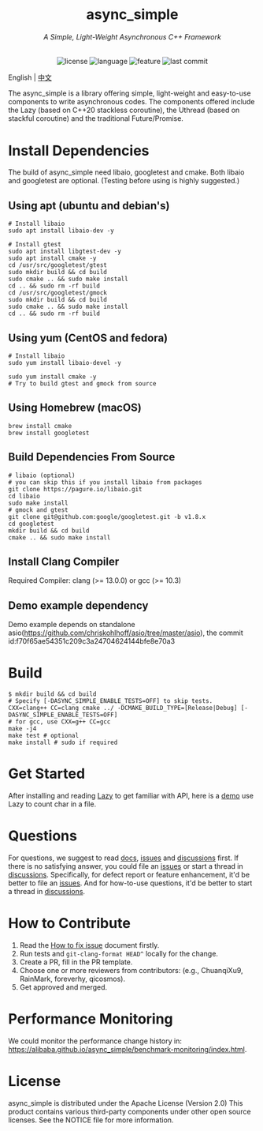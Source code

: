 <p align="center">
<h1 align="center">async_simple</h1>
<h6 align="center">A Simple, Light-Weight Asynchronous C++ Framework</h6>
</p>
<p align="center">
<img alt="license" src="https://img.shields.io/github/license/alibaba/async_simple?style=flat-square">
<img alt="language" src="https://img.shields.io/github/languages/top/alibaba/async_simple?style=flat-square">
<img alt="feature" src="https://img.shields.io/badge/c++20-Coroutines-orange?style=flat-square">
<img alt="last commit" src="https://img.shields.io/github/last-commit/alibaba/async_simple?style=flat-square">
</p>

English | [中文](./README_CN.md)

The async_simple is a library offering simple, light-weight and easy-to-use 
components to write asynchronous codes. The components offered include the Lazy
(based on C++20 stackless coroutine), the Uthread (based on stackful coroutine)
and the traditional Future/Promise.

# Install Dependencies

The build of async_simple need libaio, googletest and cmake.  Both libaio and googletest
are optional. (Testing before using is highly suggested.)

## Using apt (ubuntu and debian's)

```
# Install libaio
sudo apt install libaio-dev -y

# Install gtest
sudo apt install libgtest-dev -y
sudo apt install cmake -y
cd /usr/src/googletest/gtest
sudo mkdir build && cd build
sudo cmake .. && sudo make install
cd .. && sudo rm -rf build
cd /usr/src/googletest/gmock
sudo mkdir build && cd build
sudo cmake .. && sudo make install
cd .. && sudo rm -rf build
```

## Using yum (CentOS and fedora)
```
# Install libaio
sudo yum install libaio-devel -y

sudo yum install cmake -y
# Try to build gtest and gmock from source
```

## Using Homebrew (macOS)

```
brew install cmake
brew install googletest
```

## Build Dependencies From Source

```
# libaio (optional)
# you can skip this if you install libaio from packages
git clone https://pagure.io/libaio.git
cd libaio
sudo make install
# gmock and gtest
git clone git@github.com:google/googletest.git -b v1.8.x
cd googletest
mkdir build && cd build
cmake .. && sudo make install
```

## Install Clang Compiler

Required Compiler: clang (>= 13.0.0) or gcc (>= 10.3)

## Demo example dependency

Demo example depends on standalone asio(https://github.com/chriskohlhoff/asio/tree/master/asio), the commit id:f70f65ae54351c209c3a24704624144bfe8e70a3

# Build
```
$ mkdir build && cd build
# Specify [-DASYNC_SIMPLE_ENABLE_TESTS=OFF] to skip tests.
CXX=clang++ CC=clang cmake ../ -DCMAKE_BUILD_TYPE=[Release|Debug] [-DASYNC_SIMPLE_ENABLE_TESTS=OFF]
# for gcc, use CXX=g++ CC=gcc
make -j4
make test # optional
make install # sudo if required
```

# Get Started

After installing and reading [Lazy](./docs/docs.en/Lazy.md) to get familiar with API, here is a [demo](./docs/docs.en/GetStarted.md) use Lazy to count char in a file.

# Questions

For questions, we suggest to read [docs](./docs/docs.en), [issues](https://github.com/alibaba/async_simple/issues)
and [discussions](https://github.com/alibaba/async_simple/discussions) first.
If there is no satisfying answer, you could file an [issues](https://github.com/alibaba/async_simple/issues)
or start a thread in [discussions](https://github.com/alibaba/async_simple/discussions).
Specifically, for defect report or feature enhancement, it'd be better to file an [issues](https://github.com/alibaba/async_simple/issues). And for how-to-use questions, it'd be better to start a thread in [discussions](https://github.com/alibaba/async_simple/discussions).

# How to Contribute
1. Read the [How to fix issue](./docs/docs.en/HowToFixIssue.md) document firstly.
2. Run tests and `git-clang-format HEAD^` locally for the change.
3. Create a PR, fill in the PR template.
4. Choose one or more reviewers from contributors: (e.g., ChuanqiXu9, RainMark, foreverhy, qicosmos).
5. Get approved and merged.

# Performance Monitoring

We could monitor the performance change history in: https://alibaba.github.io/async_simple/benchmark-monitoring/index.html.

# License

async_simple is distributed under the Apache License (Version 2.0)
This product contains various third-party components under other open source licenses.
See the NOTICE file for more information.
